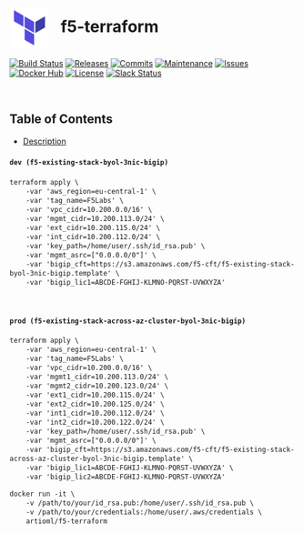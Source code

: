 # <img align="center" src="img/terraform.svg" width="70">&nbsp;&nbsp; f5-terraform
[![Build Status](https://img.shields.io/travis/ArtiomL/f5-terraform/develop.svg)](https://travis-ci.org/ArtiomL/f5-terraform)
[![Releases](https://img.shields.io/github/release/ArtiomL/f5-terraform.svg)](https://github.com/ArtiomL/f5-terraform/releases)
[![Commits](https://img.shields.io/github/commits-since/ArtiomL/f5-terraform/latest.svg?label=commits%20since)](https://github.com/ArtiomL/f5-terraform/commits/master)
[![Maintenance](https://img.shields.io/maintenance/yes/2018.svg)](https://github.com/ArtiomL/f5-terraform/graphs/code-frequency)
[![Issues](https://img.shields.io/github/issues/ArtiomL/f5-terraform.svg)](https://github.com/ArtiomL/f5-terraform/issues)
[![Docker Hub](https://img.shields.io/docker/pulls/artioml/f5-terraform.svg)](https://hub.docker.com/r/artioml/f5-terraform/)
[![License](https://img.shields.io/badge/license-MIT-blue.svg)](/LICENSE)
[![Slack Status](https://f5cloudsolutions.herokuapp.com/badge.svg)](https://f5cloudsolutions.herokuapp.com)

&nbsp;&nbsp;

## Table of Contents
- [Description](#description)

  

#### `dev (f5-existing-stack-byol-3nic-bigip)`
```
terraform apply \
	-var 'aws_region=eu-central-1' \
	-var 'tag_name=F5Labs' \
	-var 'vpc_cidr=10.200.0.0/16' \
	-var 'mgmt_cidr=10.200.113.0/24' \
	-var 'ext_cidr=10.200.115.0/24' \
	-var 'int_cidr=10.200.112.0/24' \
	-var 'key_path=/home/user/.ssh/id_rsa.pub' \
	-var 'mgmt_asrc=["0.0.0.0/0"]' \
	-var 'bigip_cft=https://s3.amazonaws.com/f5-cft/f5-existing-stack-byol-3nic-bigip.template' \
	-var 'bigip_lic1=ABCDE-FGHIJ-KLMNO-PQRST-UVWXYZA'
```

&nbsp;&nbsp;

#### `prod (f5-existing-stack-across-az-cluster-byol-3nic-bigip)`
```
terraform apply \
	-var 'aws_region=eu-central-1' \
	-var 'tag_name=F5Labs' \
	-var 'vpc_cidr=10.200.0.0/16' \
	-var 'mgmt1_cidr=10.200.113.0/24' \
	-var 'mgmt2_cidr=10.200.123.0/24' \
	-var 'ext1_cidr=10.200.115.0/24' \
	-var 'ext2_cidr=10.200.125.0/24' \
	-var 'int1_cidr=10.200.112.0/24' \
	-var 'int2_cidr=10.200.122.0/24' \
	-var 'key_path=/home/user/.ssh/id_rsa.pub' \
	-var 'mgmt_asrc=["0.0.0.0/0"]' \
	-var 'bigip_cft=https://s3.amazonaws.com/f5-cft/f5-existing-stack-across-az-cluster-byol-3nic-bigip.template' \
	-var 'bigip_lic1=ABCDE-FGHIJ-KLMNO-PQRST-UVWXYZA' \
	-var 'bigip_lic2=ABCDE-FGHIJ-KLMNO-PQRST-UVWXYZA'
```




```
docker run -it \
	-v /path/to/your/id_rsa.pub:/home/user/.ssh/id_rsa.pub \
	-v /path/to/your/credentials:/home/user/.aws/credentials \
	artioml/f5-terraform
```
